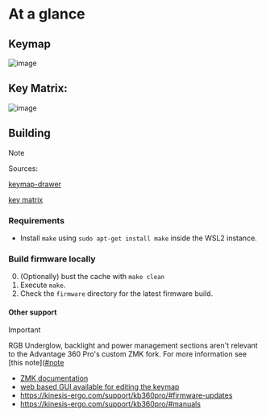 # At a glance

## Keymap
![image](https://github.com/4amVim/keybware/assets/4429609/c533dc19-aea2-4012-8f51-aea9f5c1dded)


## Key Matrix:
![image](https://github.com/4amVim/keybware/assets/4429609/06cfb467-3d95-418c-9aa6-bb3ae8573876)


## Building

> [!NOTE]
> Sources:
>
> [keymap-drawer](https://keymap-drawer.streamlit.app/?zmk_url=https%3A%2F%2Fgithub.com%2F4amVim%2Fkeyboard%2Fblob%2FV3.0%2Fconfig%2Fadv360.keymap)
>
> [key matrix](assets/key-positions.md)


### Requirements
* Install `make` using `sudo apt-get install make` inside the WSL2 instance.


### Build firmware locally
0. (Optionally) bust the cache with `make clean`
1. Execute `make`.
2. Check the `firmware` directory for the latest firmware build.



#### Other support
> [!IMPORTANT]
> RGB Underglow, backlight and power management sections aren't relevant to the Advantage 360 Pro's custom ZMK fork. For more information see [this note]([#note](https://github.com/KinesisCorporation/Adv360-Pro-ZMK/blob/71a5ba15e5a1e07779d4c9e2af66a13841dd4cb2/README.md#note)

- [ZMK documentation](https://zmk.dev/docs)
- [web based GUI available for editing the keymap](https://kinesiscorporation.github.io/Adv360-Pro-GUI)
- https://kinesis-ergo.com/support/kb360pro/#firmware-updates
- https://kinesis-ergo.com/support/kb360pro/#manuals
